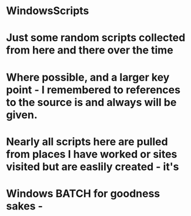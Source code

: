 # WindowsScripts
# Just some random scripts collected from here and there over the time
#
# Where possible, and a larger key point - I remembered to references to the source is and always will be given.
# Nearly all scripts here are pulled from places I have worked or sites visited but are easlily created - it's 
# Windows BATCH for goodness sakes - 
